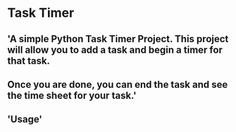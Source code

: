 # Task Timer
## 'A simple Python Task Timer Project. This project will allow you to add a task and begin a timer for that task.
##  Once you are done, you can end the task and see the time sheet for your task.' 
## 'Usage'